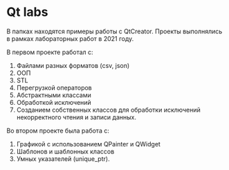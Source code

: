 # Qt labs
В папках находятся примеры работы с QtCreator. Проекты выполнялись в рамках лабораторных работ в 2021 году.

В первом проекте работал с:
1. Файлами разных форматов (csv, json)
2. ООП
3. STL
4. Перегрузкой операторов 
5. Абстрактными классами 
6. Обработкой исключений 
7. Созданием собственных классов для обработки исключений некорректного чтения и записи данных.

Во втором проекте была работа с:
1. Графикой с использованием QPainter и QWidget
2. Шаблонов и шаблонных классов
3. Умных указателей (unique_ptr).
